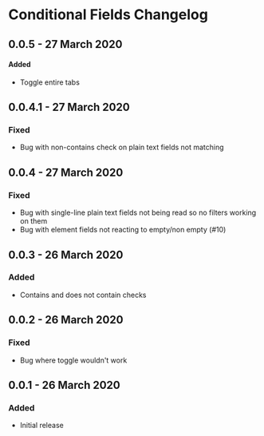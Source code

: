 # Conditional Fields Changelog

## 0.0.5 - 27 March 2020
#### Added
- Toggle entire tabs

## 0.0.4.1 - 27 March 2020
### Fixed
- Bug with non-contains check on plain text fields not matching

## 0.0.4 - 27 March 2020
### Fixed
- Bug with single-line plain text fields not being read so no filters working on them
- Bug with element fields not reacting to empty/non empty (#10)

## 0.0.3 - 26 March 2020
### Added
- Contains and does not contain checks

## 0.0.2 - 26 March 2020
### Fixed
- Bug where toggle wouldn't work

## 0.0.1 - 26 March 2020
### Added
- Initial release
